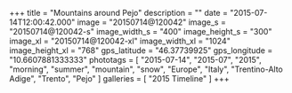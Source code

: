 +++
title = "Mountains around Pejo"
description = ""
date = "2015-07-14T12:00:42.000"
image = "20150714@120042"
image_s = "20150714@120042-s"
image_width_s = "400"
image_height_s = "300"
image_xl = "20150714@120042-xl"
image_width_xl = "1024"
image_height_xl = "768"
gps_latitude = "46.37739925"
gps_longitude = "10.6607881333333"
phototags = [ "2015-07-14", "2015-07", "2015", "morning", "summer", "mountain", "snow", "Europe", "Italy", "Trentino-Alto Adige", "Trento", "Pejo" ]
galleries = [ "2015 Timeline" ]
+++
